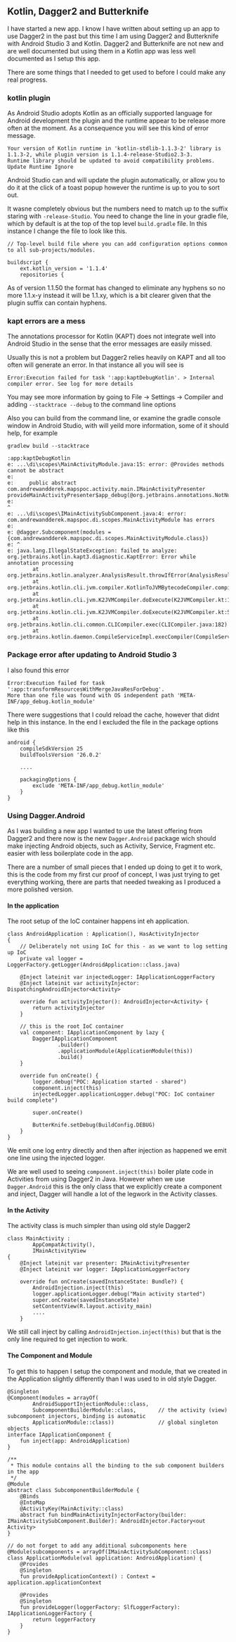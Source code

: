## Kotlin, Dagger2 and Butterknife

I have started a new app. I know I have written about setting up an app to use Dagger2 in the past but this time I am using Dagger2 and Butterknife with Android Studio 3 and Kotlin. Dagger2 and Butterknife are not new and are well documented but using them in a Kotlin app was less well documented as I setup this app.

There are some things that I needed to get used to before I could make any real progress.

### kotlin plugin

As Android Studio adopts Kotlin as an officially supported language for Android development the plugin and the runtime appear to be release more often at the moment. As a consequence you will see this kind of error message.

```
Your version of Kotlin runtime in 'kotlin-stdlib-1.1.3-2' library is 1.1.3-2, while plugin version is 1.1.4-release-Studio2.3-3.
Runtime library should be updated to avoid compatibility problems.
Update Runtime Ignore
```

Android Studio can and will update the plugin automatically, or allow you to do it at the click of a toast popup however the runtime is up to you to sort out.

It wasne completely obvious but the numbers need to match up to the suffix staring with `-release-Studio`. You need to change the line in your gradle file, which by default is at the top of the top level `build.gradle` file. In this instance I change the file to look like this.

```
// Top-level build file where you can add configuration options common to all sub-projects/modules.

buildscript {
	ext.kotlin_version = '1.1.4'
	repositories {
```

As of version 1.1.50 the format has changed to eliminate any hyphens so no more 1.1.x-y instead it will be 1.1.xy, which is a bit clearer given that the plugin suffix can contain hyphens.


### kapt errors are a mess

The annotations processor for Kotlin (KAPT) does not integrate well into Android Studio in the sense that the error messages are easily missed.

Usually this is not a problem but Dagger2 relies heavily on KAPT and all too often will generate an error. In that instance all you will see is

```
Error:Execution failed for task ':app:kaptDebugKotlin'. > Internal compiler error. See log for more details
```

You may see more information by going to File -> Settings -> Compiler and adding `--stacktrace --debug` to the command line options

Also you can build from the command line, or examine the gradle console window in Android Studio, with will yeild more information, some of it should help, for example

```
gradlew build --stacktrace

:app:kaptDebugKotlin
e: ...\di\scopes\MainActivityModule.java:15: error: @Provides methods cannot be abstract
e:
e:     public abstract com.andrewandderek.mapspoc.activity.main.IMainActivityPresenter provideMainActivityPresenter$app_debug(@org.jetbrains.annotations.NotNull()
e:                                                                                     ^
e: ...\di\scopes\IMainActivitySubComponent.java:4: error: com.andrewandderek.mapspoc.di.scopes.MainActivityModule has errors
e:
e: @dagger.Subcomponent(modules = {com.andrewandderek.mapspoc.di.scopes.MainActivityModule.class})
e: ^
e: java.lang.IllegalStateException: failed to analyze: org.jetbrains.kotlin.kapt3.diagnostic.KaptError: Error while annotation processing
        at org.jetbrains.kotlin.analyzer.AnalysisResult.throwIfError(AnalysisResult.kt:57)
        at org.jetbrains.kotlin.cli.jvm.compiler.KotlinToJVMBytecodeCompiler.compileModules(KotlinToJVMBytecodeCompiler.kt:144)
        at org.jetbrains.kotlin.cli.jvm.K2JVMCompiler.doExecute(K2JVMCompiler.kt:167)
        at org.jetbrains.kotlin.cli.jvm.K2JVMCompiler.doExecute(K2JVMCompiler.kt:55)
        at org.jetbrains.kotlin.cli.common.CLICompiler.exec(CLICompiler.java:182)
        at org.jetbrains.kotlin.daemon.CompileServiceImpl.execCompiler(CompileServiceImpl.kt:397)
```

### Package error after updating to Android Studio 3

I also found this error

```
Error:Execution failed for task ':app:transformResourcesWithMergeJavaResForDebug'.
More than one file was found with OS independent path 'META-INF/app_debug.kotlin_module'
```

There were suggestions that I could reload the cache, however that didnt help in this instance. In the end I excluded the file in the package options like this

```
android {
	compileSdkVersion 25
	buildToolsVersion '26.0.2'

	....
	
	packagingOptions {
		exclude 'META-INF/app_debug.kotlin_module'
	}
}
```

### Using Dagger.Android

As I was building a new app I wanted to use the latest offering from Dagger2 and there now is the new `Dagger.Android` package wich should make injecting Android objects, such as Activity, Service, Fragment etc. easier with less boilerplate code in the app.

There are a number of small pieces that I ended up doing to get it to work, this is the code from my first cur proof of concept, I was just trying to get everything working, there are parts that needed tweaking as I produced a more polished version.

#### In the application

The root setup of the IoC container happens int eh application. 

```
class AndroidApplication : Application(), HasActivityInjector
{
    // Deliberately not using IoC for this - as we want to log setting up IoC
    private val logger = LoggerFactory.getLogger(AndroidApplication::class.java)

    @Inject lateinit var injectedLogger: IApplicationLoggerFactory
    @Inject lateinit var activityInjector: DispatchingAndroidInjector<Activity>

    override fun activityInjector(): AndroidInjector<Activity> {
        return activityInjector
    }

	// this is the root IoC container
    val component: IApplicationComponent by lazy {
        DaggerIApplicationComponent
                .builder()
                .applicationModule(ApplicationModule(this))
                .build()
    }

    override fun onCreate() {
        logger.debug("POC: Application started - shared")
        component.inject(this)
        injectedLogger.applicationLogger.debug("POC: IoC container build complete")

        super.onCreate()

        ButterKnife.setDebug(BuildConfig.DEBUG)
    }
}
```

We emit one log entry directly and then after injection as happened we emit one line using the injected logger.

We are well used to seeing `component.inject(this)` boiler plate code in Activities from using Dagger2 in Java. However when we use `Dagger.Android` this is the only class that we explicitly create a component and inject, Dagger will handle a lot of the legwork in the Activity classes.

#### In the Activity

The activity class is much simpler than using old style Dagger2

```
class MainActivity :
        AppCompatActivity(),
        IMainActivityView
{
    @Inject lateinit var presenter: IMainActivityPresenter
    @Inject lateinit var logger: IApplicationLoggerFactory

    override fun onCreate(savedInstanceState: Bundle?) {
        AndroidInjection.inject(this)
        logger.applicationLogger.debug("Main activity started")
        super.onCreate(savedInstanceState)
        setContentView(R.layout.activity_main)
		....
    }
```

We still call inject by calling `AndroidInjection.inject(this)` but that is the only line required to get injection to work.

#### The Component and Module

To get this to happen I setup the component and module, that we created in the Application slightly differently than I was used to in old style Dagger.

```
@Singleton
@Component(modules = arrayOf(
        AndroidSupportInjectionModule::class,
        SubcomponentBuilderModule::class,       // the activity (view) subcomponent injectors, binding is automatic
        ApplicationModule::class))              // global singleton objects
interface IApplicationComponent {
    fun inject(app: AndroidApplication)
}

/**
 * This module contains all the binding to the sub component builders in the app
 */
@Module
abstract class SubcomponentBuilderModule {
    @Binds
    @IntoMap
    @ActivityKey(MainActivity::class)
    abstract fun bindMainActivityInjectorFactory(builder: IMainActivitySubComponent.Builder): AndroidInjector.Factory<out Activity>
}

// do not forget to add any additional subcomponents here
@Module(subcomponents = arrayOf(IMainActivitySubComponent::class)
class ApplicationModule(val application: AndroidApplication) {
    @Provides
    @Singleton
    fun provideApplicationContext() : Context = application.applicationContext

    @Provides
    @Singleton
    fun provideLogger(loggerFactory: SlfLoggerFactory): IApplicationLoggerFactory {
        return loggerFactory
    }
}
```





